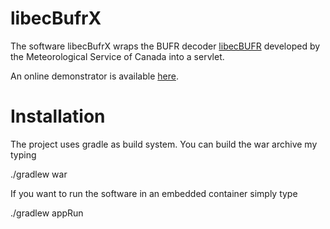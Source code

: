 # libecBufrX
The software libecBufrX wraps the BUFR decoder [libecBUFR](https://launchpad.net/libecbufr) developed by the Meteorological Service of Canada into a servlet.

An online demonstrator is available [here](http://dev-bufr.1d35.starter-us-east-1.openshiftapps.com/libecBufrX/).

# Installation
The project uses gradle as build system. You can build the war archive my typing

./gradlew war

If you want to run the software in an embedded container simply type

./gradlew appRun



